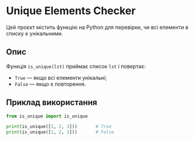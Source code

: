 # Unique Elements Checker

Цей проєкт містить функцію на Python для перевірки, чи всі елементи в списку є унікальними.

## Опис

Функція `is_unique(lst)` приймає список `lst` і повертає:
- `True` — якщо всі елементи унікальні;
- `False` — якщо є повторення.

## Приклад використання

```python
from is_unique import is_unique

print(is_unique([1, 2, 3]))       # True
print(is_unique([1, 2, 2]))       # False
